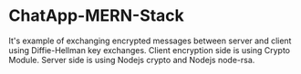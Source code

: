 # ChatApp-MERN-Stack

It's example of exchanging encrypted messages between server and client using Diffie-Hellman key exchanges. Client encryption side is using Crypto Module. Server side is using Nodejs crypto and Nodejs node-rsa.

